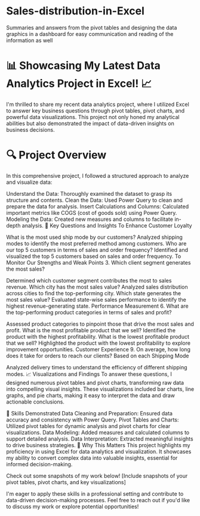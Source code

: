 # Sales-distribution-in-Excel
Summaries and answers from the pivot tables and designing the data graphics in a dashboard for easy communication and reading of the information as well

# **📊 Showcasing My Latest Data Analytics Project in Excel! 📈**

I'm thrilled to share my recent data analytics project, where I utilized Excel to answer key business questions through pivot tables, pivot charts, and powerful data visualizations. This project not only honed my analytical abilities but also demonstrated the impact of data-driven insights on business decisions.

# 🔍 Project Overview
In this comprehensive project, I followed a structured approach to analyze and visualize data:

Understand the Data: Thoroughly examined the dataset to grasp its structure and contents.
Clean the Data: Used Power Query to clean and prepare the data for analysis.
Insert Calculations and Columns: Calculated important metrics like COGS (cost of goods sold) using Power Query.
Modeling the Data: Created new measures and columns to facilitate in-depth analysis.
🔧 Key Questions and Insights
To Enhance Customer Loyalty

What is the most used ship mode by our customers?
Analyzed shipping modes to identify the most preferred method among customers.
Who are our top 5 customers in terms of sales and order frequency?
Identified and visualized the top 5 customers based on sales and order frequency.
To Monitor Our Strengths and Weak Points
3. Which client segment generates the most sales?

Determined which customer segment contributes the most to sales revenue.
Which city has the most sales value?
Analyzed sales distribution across cities to find the top-performing city.
Which state generates the most sales value?
Evaluated state-wise sales performance to identify the highest revenue-generating state.
Performance Measurement
6. What are the top-performing product categories in terms of sales and profit?

Assessed product categories to pinpoint those that drive the most sales and profit.
What is the most profitable product that we sell?
Identified the product with the highest profitability.
What is the lowest profitable product that we sell?
Highlighted the product with the lowest profitability to explore improvement opportunities.
Customer Experience
9. On average, how long does it take for orders to reach our clients? Based on each Shipping Mode

Analyzed delivery times to understand the efficiency of different shipping modes.
📈 Visualizations and Findings
To answer these questions, I designed numerous pivot tables and pivot charts, transforming raw data into compelling visual insights. These visualizations included bar charts, line graphs, and pie charts, making it easy to interpret the data and draw actionable conclusions.

💼 Skills Demonstrated
Data Cleaning and Preparation: Ensured data accuracy and consistency with Power Query.
Pivot Tables and Charts: Utilized pivot tables for dynamic analysis and pivot charts for clear visualizations.
Data Modeling: Added measures and calculated columns to support detailed analysis.
Data Interpretation: Extracted meaningful insights to drive business strategies.
📢 Why This Matters
This project highlights my proficiency in using Excel for data analytics and visualization. It showcases my ability to convert complex data into valuable insights, essential for informed decision-making.

Check out some snapshots of my work below! [Include snapshots of your pivot tables, pivot charts, and key visualizations]

I'm eager to apply these skills in a professional setting and contribute to data-driven decision-making processes. Feel free to reach out if you'd like to discuss my work or explore potential opportunities!
